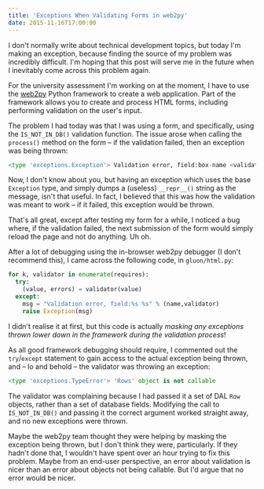 ```yaml
---
title: 'Exceptions When Validating Forms in web2py'
date: 2015-11-16T17:00:00
---
```


I don't normally write about technical development topics, but today I'm making
an exception, because finding the source of my problem was incredibly difficult.
I'm hoping that this post will serve me in the future when I inevitably come
across this problem again. <!-- more -->

For the university assessment I'm working on at the moment, I have to use the
[web2py](http://web2py.com/) Python framework to create a web application. Part
of the framework allows you to create and process HTML forms, including
performing validation on the user's input.

The problem I had today was that I was using a form, and specifically, using the
`IS_NOT_IN_DB()` validation function. The issue arose when calling the
`process()` method on the form – if the validation failed, then an exception was
being thrown:

```py
<type 'exceptions.Exception'> Validation error, field:box-name <validators.IS_NOT_IN_DB object at 0x1125e4990>
```

Now, I don't know about you, but having an exception which uses the base
`Exception` type, and simply dumps a (useless) `__repr__()` string as the
message, isn't that useful. In fact, I believed that this was how the validation
was meant to work – if it failed, this exception would be thrown.

That's all great, except after testing my form for a while, I noticed a bug
where, if the validation failed, the next submission of the form would simply
reload the page and not do anything. Uh oh.

After a lot of debugging using the in-browser web2py debugger (I don't recommend
this), I came across the following code, in `gluon/html.py`:

```py
for k, validator in enumerate(requires):
  try:
    (value, errors) = validator(value)
  except:
    msg = "Validation error, field:%s %s" % (name,validator)
    raise Exception(msg)
```

I didn't realise it at first, but this code is actually _masking any exceptions
thrown lower down in the framework during the validation process_!

As all good framework debugging should require, I commented out the
`try`/`except` statement to gain access to the actual exception being thrown,
and – lo and behold – the validator was throwing an exception:

```py
<type 'exceptions.TypeError'> 'Rows' object is not callable
```

The validator was complaining because I had passed it a set of DAL `Row`
objects, rather than a set of database fields. Modifying the call to
`IS_NOT_IN_DB()` and passing it the correct argument worked straight away, and
no new exceptions were thrown.

Maybe the web2py team thought they were helping by masking the exception being
thrown, but I don't think they were, particularly. If they hadn't done that, I
wouldn't have spent over an hour trying to fix this problem. Maybe from an
end-user perspective, an error about validation is nicer than an error about
objects not being callable. But I'd argue that no error would be nicer.
